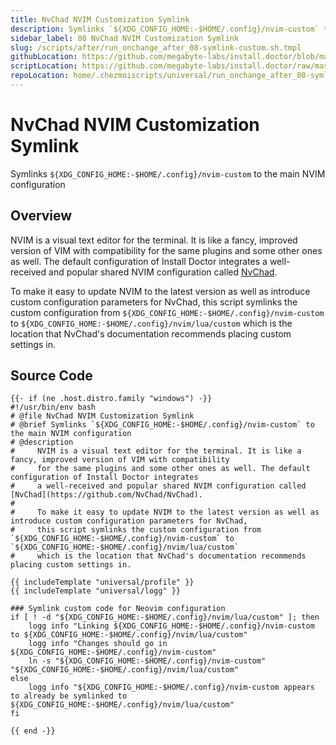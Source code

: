 ```yaml
---
title: NvChad NVIM Customization Symlink
description: Symlinks `${XDG_CONFIG_HOME:-$HOME/.config}/nvim-custom` to the main NVIM configuration
sidebar_label: 08 NvChad NVIM Customization Symlink
slug: /scripts/after/run_onchange_after_08-symlink-custom.sh.tmpl
githubLocation: https://github.com/megabyte-labs/install.doctor/blob/master/home/.chezmoiscripts/universal/run_onchange_after_08-symlink-custom.sh.tmpl
scriptLocation: https://github.com/megabyte-labs/install.doctor/raw/master/home/.chezmoiscripts/universal/run_onchange_after_08-symlink-custom.sh.tmpl
repoLocation: home/.chezmoiscripts/universal/run_onchange_after_08-symlink-custom.sh.tmpl
---
```

# NvChad NVIM Customization Symlink

Symlinks `${XDG_CONFIG_HOME:-$HOME/.config}/nvim-custom` to the main NVIM configuration

## Overview

NVIM is a visual text editor for the terminal. It is like a fancy, improved version of VIM with compatibility
for the same plugins and some other ones as well. The default configuration of Install Doctor integrates
a well-received and popular shared NVIM configuration called [NvChad](https://github.com/NvChad/NvChad).

To make it easy to update NVIM to the latest version as well as introduce custom configuration parameters for NvChad,
this script symlinks the custom configuration from `${XDG_CONFIG_HOME:-$HOME/.config}/nvim-custom` to `${XDG_CONFIG_HOME:-$HOME/.config}/nvim/lua/custom`
which is the location that NvChad's documentation recommends placing custom settings in.



## Source Code

```
{{- if (ne .host.distro.family "windows") -}}
#!/usr/bin/env bash
# @file NvChad NVIM Customization Symlink
# @brief Symlinks `${XDG_CONFIG_HOME:-$HOME/.config}/nvim-custom` to the main NVIM configuration
# @description
#     NVIM is a visual text editor for the terminal. It is like a fancy, improved version of VIM with compatibility
#     for the same plugins and some other ones as well. The default configuration of Install Doctor integrates
#     a well-received and popular shared NVIM configuration called [NvChad](https://github.com/NvChad/NvChad).
#
#     To make it easy to update NVIM to the latest version as well as introduce custom configuration parameters for NvChad,
#     this script symlinks the custom configuration from `${XDG_CONFIG_HOME:-$HOME/.config}/nvim-custom` to `${XDG_CONFIG_HOME:-$HOME/.config}/nvim/lua/custom`
#     which is the location that NvChad's documentation recommends placing custom settings in.

{{ includeTemplate "universal/profile" }}
{{ includeTemplate "universal/logg" }}

### Symlink custom code for Neovim configuration
if [ ! -d "${XDG_CONFIG_HOME:-$HOME/.config}/nvim/lua/custom" ]; then
    logg info "Linking ${XDG_CONFIG_HOME:-$HOME/.config}/nvim-custom to ${XDG_CONFIG_HOME:-$HOME/.config}/nvim/lua/custom"
    logg info "Changes should go in ${XDG_CONFIG_HOME:-$HOME/.config}/nvim-custom"
    ln -s "${XDG_CONFIG_HOME:-$HOME/.config}/nvim-custom" "${XDG_CONFIG_HOME:-$HOME/.config}/nvim/lua/custom"
else
    logg info "${XDG_CONFIG_HOME:-$HOME/.config}/nvim-custom appears to already be symlinked to ${XDG_CONFIG_HOME:-$HOME/.config}/nvim/lua/custom"
fi

{{ end -}}
```

